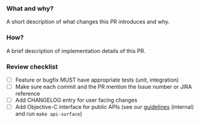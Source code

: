 ### What and why?

A short description of what changes this PR introduces and why.

### How?

A brief description of implementation details of this PR.

### Review checklist
- [ ] Feature or bugfix MUST have appropriate tests (unit, integration)
- [ ] Make sure each commit and the PR mention the Issue number or JIRA reference
- [ ] Add CHANGELOG entry for user facing changes
- [ ] Add Objective-C interface for public APIs (see our [guidelines](https://datadoghq.atlassian.net/wiki/spaces/RUMP/pages/3157787243/RFC+-+Modular+Objective-C+Interface#Recommended-solution) (internal) and run `make api-surface`)
